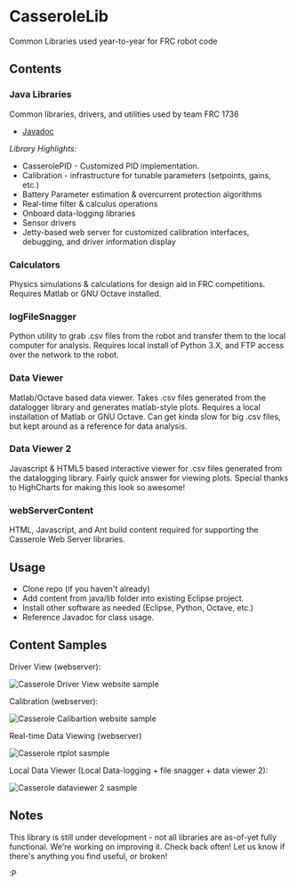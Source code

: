 # CasseroleLib
Common Libraries used year-to-year for FRC robot code

## Contents

### Java Libraries
Common libraries, drivers, and utilities used by team FRC 1736
  - [Javadoc](http://robotcasserole1736.github.io/CasseroleLib/index.html)
  
_Library Highlights:_
  - CasserolePID - Customized PID implementation.
  - Calibration - infrastructure for tunable parameters (setpoints, gains, etc.)
  - Battery Parameter estimation & overcurrent protection algorithms
  - Real-time filter & calculus operations
  - Onboard data-logging libraries
  - Sensor drivers
  - Jetty-based web server for customized calibration interfaces, debugging, and driver information display 

### Calculators
Physics simulations & calculations for design aid in FRC competitions. Requires Matlab or GNU Octave installed.

### logFileSnagger
Python utility to grab .csv files from the robot and transfer them to the local computer for analysis. Requires local install of Python 3.X, and FTP access over the network to the robot.

### Data Viewer
Matlab/Octave based data viewer. Takes .csv files generated from the datalogger library and generates matlab-style plots. Requires a local installation of Matlab or GNU Octave. Can get kinda slow for big .csv files, but kept around as a reference for data analysis.

### Data Viewer 2
Javascript & HTML5 based interactive viewer for .csv files generated from the datalogging library. Fairly quick answer for viewing plots. Special thanks to HighCharts for making this look so awesome!

### webServerContent
HTML, Javascript, and Ant build content required for supporting the Casserole Web Server libraries.


## Usage
  - Clone repo (if you haven't already)
  - Add content from java/lib folder into existing Eclipse project.
  - Install other software as needed (Eclipse, Python, Octave, etc.)
  - Reference Javadoc for class usage.

## Content Samples

Driver View (webserver):

![Casserole Driver View website sample](http://i.imgur.com/TT79Lxa.gif)

Calibration (webserver):

![Casserole Calibartion website sample](http://i.imgur.com/Fhvg2cK.png)

Real-time Data Viewing (webserver)

![Casserole rtplot  sasmple](http://i.imgur.com/On92Qck.gif)

Local Data Viewer (Local Data-logging + file snagger + data viewer 2):

![Casserole dataviewer 2 sasmple](http://i.imgur.com/U9nO7WY.png)
  
## Notes

This library is still under development - not all libraries are as-of-yet fully functional. We're working on improving it. Check back often! Let us know if there's anything you find useful, or broken!

:P

